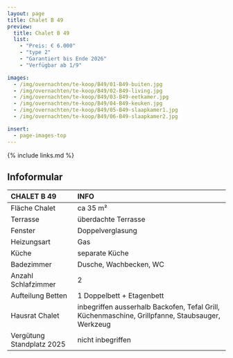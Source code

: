 ```yaml
---
layout: page
title: Chalet B 49
preview:
  title: Chalet B 49
  list:
    - "Preis: € 6.000"
    - "type 2"
    - "Garantiert bis Ende 2026"
    - "Verfügbar ab 1/9"

images:
  - /img/overnachten/te-koop/B49/01-B49-buiten.jpg
  - /img/overnachten/te-koop/B49/02-B49-living.jpg
  - /img/overnachten/te-koop/B49/03-B49-eetkamer.jpg
  - /img/overnachten/te-koop/B49/04-B49-keuken.jpg
  - /img/overnachten/te-koop/B49/05-B49-slaapkamer1.jpg
  - /img/overnachten/te-koop/B49/06-B49-slaapkamer2.jpg

insert:
  - page-images-top
---
```


{% include links.md %}

## Infoformular

| CHALET B 49               | INFO                                                                                             |
| :------------------------ | :----------------------------------------------------------------------------------------------- |
| Fläche Chalet             | ca 35 m²                                                                                         |
| Terrasse                  | überdachte Terrasse                                                                              |
| Fenster                   | Doppelverglasung                                                                                 |
| Heizungsart               | Gas                                                                                              |
| Küche                     | separate Küche                                                                                   |
| Badezimmer                | Dusche, Wachbecken, WC                                                                           |
| Anzahl Schlafzimmer       | 2                                                                                                |
| Aufteilung Betten         | 1 Doppelbett + Etagenbett                                                                        |
| Hausrat Chalet            | inbegriffen ausserhalb Backofen, Tefal Grill, Küchenmaschine, Grillpfanne, Staubsauger, Werkzeug |
| Vergütung Standplatz 2025 | nicht inbegriffen                                                                                |
